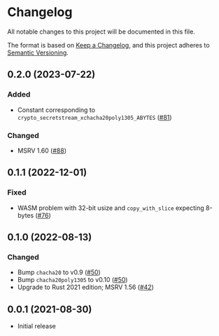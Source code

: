 # Changelog

All notable changes to this project will be documented in this file.

The format is based on [Keep a Changelog](https://keepachangelog.com/en/1.0.0/),
and this project adheres to [Semantic Versioning](https://semver.org/spec/v2.0.0.html).

## 0.2.0 (2023-07-22)
### Added
- Constant corresponding to `crypto_secretstream_xchacha20poly1305_ABYTES` ([#81])

### Changed
- MSRV 1.60 ([#88])

[#81]: https://github.com/RustCrypto/nacl-compat/pull/81
[#88]: https://github.com/RustCrypto/nacl-compat/pull/88

## 0.1.1 (2022-12-01)
### Fixed
- WASM problem with 32-bit usize and `copy_with_slice` expecting 8-bytes ([#76])

[#76]: https://github.com/RustCrypto/nacl-compat/pull/76

## 0.1.0 (2022-08-13)
### Changed
- Bump `chacha20` to v0.9 ([#50])
- Bump `chacha20poly1305` to v0.10 ([#50])
- Upgrade to Rust 2021 edition; MSRV 1.56 ([#42])

[#42]: https://github.com/RustCrypto/nacl-compat/pull/42
[#50]: https://github.com/RustCrypto/nacl-compat/pull/50

## 0.0.1 (2021-08-30)
- Initial release
